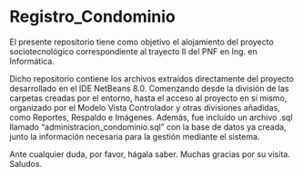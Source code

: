 # Registro_Condominio

El presente repositorio tiene como objetivo el 
alojamiento del proyecto sociotecnológico 
correspondiente al trayecto II del PNF en Ing. 
en Informática.

Dicho repositorio contiene los archivos extraídos
directamente del proyecto desarrollado en el IDE
NetBeans 8.0. Comenzando desde la división de las
carpetas creadas por el entorno, hasta el acceso 
al proyecto en sí mismo, organizado por el Modelo 
Vista Controlador y otras divisiones añadidas, 
como Reportes, Respaldo e Imágenes. Además, fue 
incluído un archivo .sql  llamado 
“administracion_condominio.sql” con la base de
datos ya creada, junto la información necesaria
para la gestión mediante el sistema.

Ante cualquier duda, por favor, hágala saber. 
Muchas gracias por su visita. Saludos.
